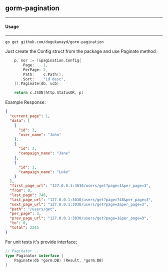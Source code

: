 ## gorm-pagination

---

#### Usage

---
```shell
go get github.com/dogukanayd/gorm-pagination
```

Just create the Config struct from the package and use Paginate method

```go
	p, nor := (&pagination.Config{
		Page:    1,
		PerPage: 2,
		Path:    c.Path(),
		Sort:    "id desc",
	}).Paginate(db, &cb)

    return c.JSON(http.StatusOK, p)
```
Example Response:
```json
{
  "current_page": 1,
  "data": [
    {
      "id": 3,
      "user_name": "John"
    },
    {
      "id": 2,
      "campaign_name": "Jane"
    },
    {
      "id": 1,
      "campaign_name": "Luke"
    }
  ],
  "first_page_url": "127.0.0.1:3030/users/get?page=1&per_page=3",
  "from": 0,
  "last_page": 748,
  "last_page_url": "127.0.0.1:3030/users/get?page=748&per_page=3",
  "next_page_url": "127.0.0.1:3030/users/get?page=2&per_page=3",
  "path": "/users/get",
  "per_page": 3,
  "prev_page_url": "127.0.0.1:3030/users/get?page=1&per_page=3",
  "to": 0,
  "total": 2245
}
```
For unit tests it's provide interface;
```go
// Paginator ..
type Paginator interface {
	Paginate(db *gorm.DB) (Result, *gorm.DB)
}
```
